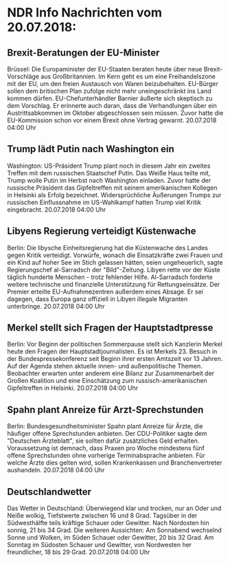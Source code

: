 # NDR Info Nachrichten vom 20.07.2018:


## Brexit-Beratungen der EU-Minister
Brüssel: Die Europaminister der EU-Staaten beraten heute über neue Brexit-Vorschläge aus Großbritannien. Im Kern geht es um eine Freihandelszone mit der EU, um den freien Austausch von Waren beizubehalten. EU-Bürger sollen dem britischen Plan zufolge nicht mehr uneingeschränkt ins Land kommen dürfen. EU-Chefunterhändler Barnier äußerte sich skeptisch zu dem Vorschlag. Er erinnerte auch daran, dass die Verhandlungen über ein Austrittsabkommen im Oktober abgeschlossen sein müssen. Zuvor hatte die EU-Kommission schon vor einem Brexit ohne Vertrag gewarnt. 20.07.2018 04:00 Uhr 

## Trump lädt Putin nach Washington ein
Washington: US-Präsident Trump plant noch in diesem Jahr ein zweites Treffen mit dem russischen Staatschef Putin. Das Weiße Haus teilte mit, Trump wolle Putin im Herbst nach Washington einladen. Zuvor hatte der russische Präsident das Gipfeltreffen mit seinem amerikanischen Kollegen in Helsinki als Erfolg bezeichnet. Widersprüchliche Äußerungen Trumps zur russischen Einflussnahme im US-Wahlkampf hatten Trump viel Kritik eingebracht. 20.07.2018 04:00 Uhr 

## Libyens Regierung verteidigt Küstenwache
Berlin: Die libysche Einheitsregierung hat die Küstenwache des Landes gegen Kritik verteidigt. Vorwürfe, wonach die Einsatzkräfte zwei Frauen und ein Kind auf hoher See im Stich gelassen hätten, seien ungeheuerlich, sagte Regierungschef al-Sarradsch der "Bild"-Zeitung. Libyen rette vor der Küste täglich hunderte Menschen - trotz fehlender Hilfe. Al-Sarradsch forderte weitere technische und finanzielle Unterstützung für Rettungseinsätze. Der Premier erteilte EU-Aufnahmezentren außerdem eines Absage. Er sei dagegen, dass Europa ganz offiziell in Libyen illegale Migranten unterbringe. 20.07.2018 04:00 Uhr 

## Merkel stellt sich Fragen der Hauptstadtpresse
Berlin: Vor Beginn der politischen Sommerpause stellt sich Kanzlerin Merkel heute den Fragen der Hauptstadtjournalisten. Es ist Merkels 23. Besuch in der Bundespressekonferenz seit Beginn ihrer ersten Amtszeit vor 13 Jahren. Auf der Agenda stehen aktuelle innen- und außenpolitische Themen. Beobachter erwarten unter anderem eine Bilanz zur Zusammenarbeit der Großen Koalition und eine Einschätzung zum russisch-amerikanischen Gipfeltreffen in Helsinki. 20.07.2018 04:00 Uhr 

## Spahn plant Anreize für Arzt-Sprechstunden
Berlin: Bundesgesundheitsminister Spahn plant Anreize für Ärzte, die häufiger offene Sprechstunden anbieten. Der CDU-Politiker sagte dem "Deutschen Ärzteblatt", sie sollten dafür zusätzliches Geld erhalten. Voraussetzung ist demnach, dass Praxen pro Woche mindestens fünf offene Sprechstunden ohne vorherige Terminabsprache anbieten. Für welche Ärzte dies gelten wird, sollen Krankenkassen und Branchenvertreter aushandeln. 20.07.2018 04:00 Uhr 

## Deutschlandwetter
Das Wetter in Deutschland: Überwiegend klar und trocken, nur an Oder und Neiße wolkig, Tiefstwerte zwischen 16 und 8 Grad. Tagsüber in der Südwesthälfte teils kräftige Schauer oder Gewitter. Nach Nordosten hin sonnig, 21 bis 34 Grad. Die weiteren Aussichten: Am Sonnabend wechselnd Sonne und Wolken, im Süden Schauer oder Gewitter, 20 bis 32 Grad. Am Sonntag im Südosten Schauer und Gewitter, von Nordwesten her freundlicher, 18 bis 29 Grad. 20.07.2018 04:00 Uhr 
